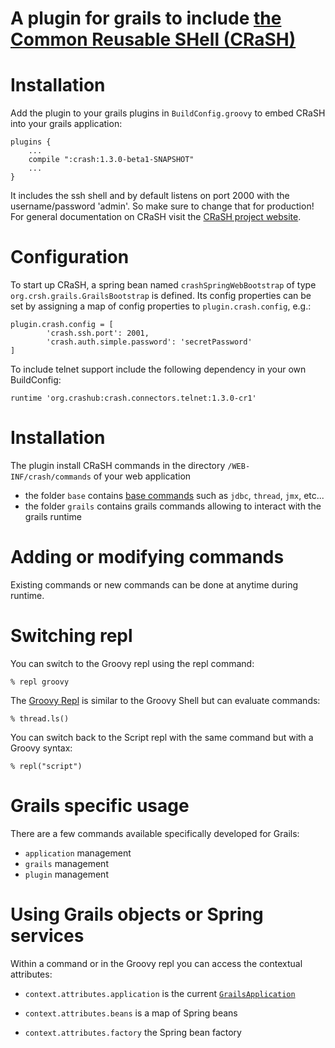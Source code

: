 A plugin for grails to include [the Common Reusable SHell (CRaSH)][1]
=====================================================================

# Installation

Add the plugin to your grails plugins in `BuildConfig.groovy` to embed CRaSH into your grails application:

    plugins {
        ...
        compile ":crash:1.3.0-beta1-SNAPSHOT"
        ...
    }


It includes the ssh shell and by default listens on port 2000 with the username/password 'admin'.
So make sure to change that for production!
For general documentation on CRaSH visit the [CRaSH project website][1].

# Configuration

To start up CRaSH, a spring bean named `crashSpringWebBootstrap` of type `org.crsh.grails.GrailsBootstrap` is defined.
Its config properties can be set by assigning a map of config properties to `plugin.crash.config`, e.g.:

    plugin.crash.config = [
            'crash.ssh.port': 2001,
            'crash.auth.simple.password': 'secretPassword'
    ]

To include telnet support include the following dependency in your own BuildConfig:

    runtime 'org.crashub:crash.connectors.telnet:1.3.0-cr1'

# Installation

The plugin install CRaSH commands in the directory `/WEB-INF/crash/commands` of your web application
- the folder `base` contains [base commands][3] such as `jdbc`, `thread`, `jmx`, etc...
- the folder `grails` contains grails commands allowing to interact with the grails runtime

# Adding or modifying commands

Existing commands or new commands can be done at anytime during runtime.

# Switching repl

You can switch to the Groovy repl using the repl command:

    % repl groovy

The [Groovy Repl][4] is similar to the Groovy Shell but can evaluate commands:

    % thread.ls()

You can switch back to the Script repl with the same command but with a Groovy syntax:

    % repl("script")

# Grails specific usage

There are a few commands available specifically developed for Grails:

- `application` management
- `grails` management
- `plugin` management

# Using Grails objects or Spring services

Within a command or in the Groovy repl you can access the contextual attributes:

- `context.attributes.application` is the current [`GrailsApplication`][2]
- `context.attributes.beans` is a map of Spring beans
- `context.attributes.factory` the Spring bean factory

  [1]: http://www.crashub.org/
  [2]: http://grails.org/doc/latest/ref/Controllers/grailsApplication.html
  [3]: http://www.crashub.org/beta/reference.html#_commands_reference
  [4]: http://www.crashub.org/beta/reference.html#_the_groovy_repl
